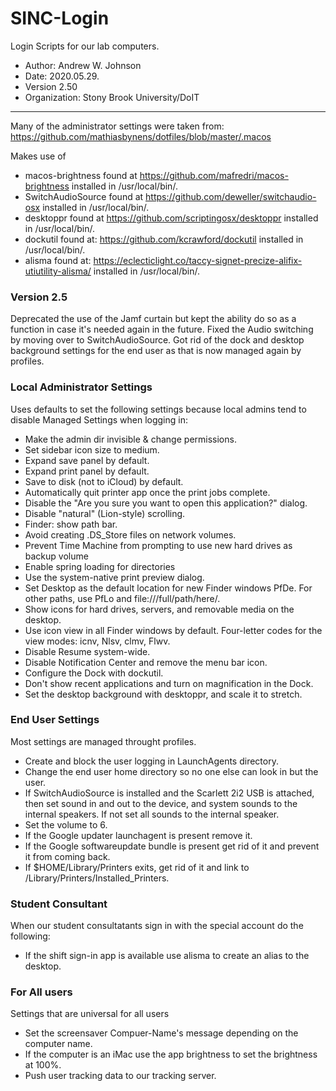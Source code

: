 # SINC-Login
 Login Scripts for our lab computers.


- Author: Andrew W. Johnson
- Date: 2020.05.29.
- Version 2.50
- Organization: Stony Brook University/DoIT
---
Many of the administrator settings were taken from: https://github.com/mathiasbynens/dotfiles/blob/master/.macos

Makes use of
- macos-brightness found at https://github.com/mafredri/macos-brightness installed in /usr/local/bin/.
- SwitchAudioSource found at https://github.com/deweller/switchaudio-osx installed in /usr/local/bin/.
- desktoppr found at https://github.com/scriptingosx/desktoppr installed in /usr/local/bin/.
- dockutil found at: https://github.com/kcrawford/dockutil installed in /usr/local/bin/.
- alisma found at: https://eclecticlight.co/taccy-signet-precize-alifix-utiutility-alisma/ installed in /usr/local/bin/.

### Version 2.5
Deprecated the use of the Jamf curtain but kept the ability do so as a function in case it's needed again in the future. Fixed the Audio switching by moving over to SwitchAudioSource. Got rid of the dock and desktop background settings for the end user as that is now managed again by profiles.

### Local Administrator Settings
Uses defaults to set the following settings because local admins tend to disable Managed Settings when logging in:
- Make the admin dir invisible & change permissions.
- Set sidebar icon size to medium.
- Expand save panel by default.
- Expand print panel by default.
- Save to disk (not to iCloud) by default.
- Automatically quit printer app once the print jobs complete.
- Disable the "Are you sure you want to open this application?" dialog.
- Disable "natural" (Lion-style) scrolling.
- Finder: show path bar.
- Avoid creating .DS_Store files on network volumes.
- Prevent Time Machine from prompting to use new hard drives as backup volume
- Enable spring loading for directories
- Use the system-native print preview dialog.
- Set Desktop as the default location for new Finder windows PfDe. For other paths, use PfLo and file:///full/path/here/.
- Show icons for hard drives, servers, and removable media on the desktop.
- Use icon view in all Finder windows by default. Four-letter codes for the  view modes: icnv, Nlsv, clmv, Flwv.
- Disable Resume system-wide.
- Disable Notification Center and remove the menu bar icon.
- Configure the Dock with dockutil.
- Don't show recent applications and turn on magnification in the Dock.
- Set the desktop background with desktoppr, and scale it to stretch.

### End User Settings
Most settings are managed throught profiles.
- Create and block the user logging in LaunchAgents directory.
- Change the end user home directory so no one else can look in but the user.
- If SwitchAudioSource is installed and the Scarlett 2i2 USB is attached, then set sound in and out to the device, and system sounds to the internal speakers. If not set all sounds to the internal speaker.
- Set the volume to 6.
- If the Google updater launchagent is present remove it.
- If the Google softwareupdate bundle is present get rid of it and prevent it from coming back.
- If $HOME/Library/Printers exits, get rid of it and link to /Library/Printers/Installed_Printers.

### Student Consultant
When our student consultatants sign in with the special account do the following:
- If the shift sign-in app is available use alisma to create an alias to the desktop.

### For All users
Settings that are universal for all users
- Set the screensaver Compuer-Name's message depending on the computer name.
- If the computer is an iMac use the app brightness to set the brightness at 100%.
- Push user tracking data to our tracking server.
